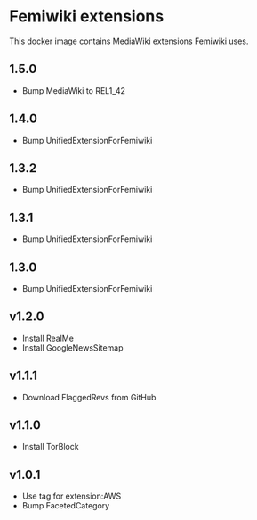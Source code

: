 # Femiwiki extensions

This docker image contains MediaWiki extensions Femiwiki uses.

## 1.5.0

- Bump MediaWiki to REL1_42

## 1.4.0

- Bump UnifiedExtensionForFemiwiki

## 1.3.2

- Bump UnifiedExtensionForFemiwiki

## 1.3.1

- Bump UnifiedExtensionForFemiwiki

## 1.3.0

- Bump UnifiedExtensionForFemiwiki

## v1.2.0

- Install RealMe
- Install GoogleNewsSitemap

## v1.1.1

- Download FlaggedRevs from GitHub

## v1.1.0

- Install TorBlock

## v1.0.1

- Use tag for extension:AWS
- Bump FacetedCategory
